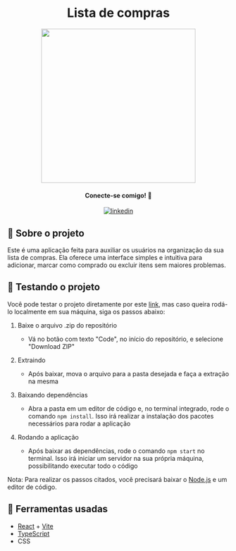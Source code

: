 <h1 align='center'>Lista de compras</h1>

<div align='center'>
  <img src='' width='350px'/>
</div>

<div align='center'>

#### Conecte-se comigo! 🤝
[![linkedin](https://img.shields.io/badge/linkedin-0A66C2?style=for-the-badge&logo=linkedin&logoColor=white)](https://www.linkedin.com/in/gustavo-atanazio)
</div>

## 📘 Sobre o projeto
Este é uma aplicação feita para auxiliar os usuários na organização da sua lista de compras. Ela oferece uma interface simples e intuitiva para adicionar, marcar como comprado ou excluir itens sem maiores problemas.

## 🚀 Testando o projeto
Você pode testar o projeto diretamente por este [link](), mas caso queira rodá-lo localmente em sua máquina, siga os passos abaixo:

1. Baixe o arquivo .zip do repositório
    - Vá no botão com texto "Code", no início do repositório, e selecione "Download ZIP"

2. Extraindo
    - Após baixar, mova o arquivo para a pasta desejada e faça a extração na mesma

3. Baixando dependências
    - Abra a pasta em um editor de código e, no terminal integrado, rode o comando `npm install`. Isso irá realizar a instalação dos pacotes necessários para rodar a aplicação

4. Rodando a aplicação
    - Após baixar as dependências, rode o comando `npm start` no terminal. Isso irá iniciar um servidor na sua própria máquina, possibilitando executar todo o código

Nota: Para realizar os passos citados, você precisará baixar o [Node.js](https://nodejs.org/pt-br) e um editor de código.

## 🔨 Ferramentas usadas
- [React](https://pt-br.react.dev/learn) + [Vite](https://vitejs.dev/)
- [TypeScript](https://www.typescriptlang.org/)
- CSS